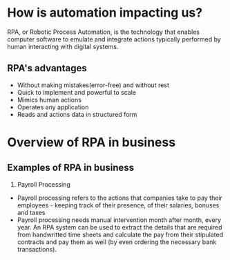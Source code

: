 # How is automation impacting us?
RPA, or Robotic Process Automation, is the technology that enables computer software to emulate and integrate actions typically performed by human interacting with digital systems.

## RPA's advantages
- Without making mistakes(error-free) and without rest
- Quick to implement and powerful to scale
- Mimics human actions
- Operates any application
- Reads and actions data in structured form

# Overview of RPA in business

## Examples of RPA in business

1. Payroll Processing
 - Payroll processing refers to the actions that companies take to pay their employees - keeping track of their presence, of their salaries, bonuses and taxes
 - Payroll processing needs manual intervention month after month, every year. An RPA system can be used to extract the details that are required from handwritted time sheets and calculate the pay from their stipulated contracts and pay them as well (by even ordering the necessary bank transactions).
